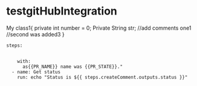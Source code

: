 # testgitHubIntegration

My class1{
private int number = 0;
Private String str;
//add comments one1
//second was added3
}


    steps:
      

        with:
          as{{PR_NAME}} name was {{PR_STATE}}."
      - name: Get status
        run: echo "Status is ${{ steps.createComment.outputs.status }}"
